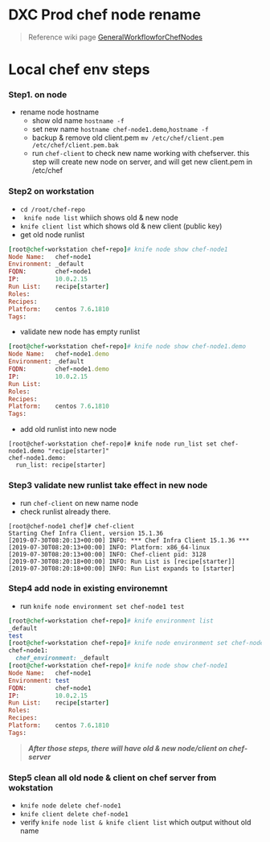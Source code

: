 # DXC Prod chef node rename
> Reference wiki page [GeneralWorkflowforChefNodes](https://confluence.csc.com/display/DEVOPS/TSA+Exit+-+General+Workflow+for+Chef+Nodes)


# Local chef env  steps
### Step1. on node
- rename node hostname
    - show old name `hostname -f`
    - set new name `hostname chef-node1.demo`,`hostname -f`
    - backup & remove old client.pem `mv /etc/chef/client.pem /etc/chef/client.pem.bak`
    - run `chef-client` to check new name working with chefserver. this step will create new node on server, and will get new client.pem in /etc/chef

### Step2 on workstation
-   `cd /root/chef-repo`
-  ` knife node list` whiich shows old & new node
-  `knife client list` which shows old & new client (public key)
-  get old node runlist
```ruby
[root@chef-workstation chef-repo]# knife node show chef-node1 
Node Name:   chef-node1                                       
Environment: _default                                         
FQDN:        chef-node1                                       
IP:          10.0.2.15                                        
Run List:    recipe[starter]                                  
Roles:                                                        
Recipes:                                                      
Platform:    centos 7.6.1810                                  
Tags:                                                         
```

- validate new node has empty runlist

```ruby
[root@chef-workstation chef-repo]# knife node show chef-node1.demo
Node Name:   chef-node1.demo
Environment: _default
FQDN:        chef-node1.demo
IP:          10.0.2.15
Run List:
Roles:
Recipes:
Platform:    centos 7.6.1810
Tags:
```

- add old runlist into new node
```
[root@chef-workstation chef-repo]# knife node run_list set chef-node1.demo "recipe[starter]"
chef-node1.demo:
  run_list: recipe[starter]
```

### Step3 validate new runlist take effect in new node
- run `chef-client` on new name node
- check runlist already there.
```shell
[root@chef-node1 chef]# chef-client
Starting Chef Infra Client, version 15.1.36
[2019-07-30T08:20:13+00:00] INFO: *** Chef Infra Client 15.1.36 ***
[2019-07-30T08:20:13+00:00] INFO: Platform: x86_64-linux
[2019-07-30T08:20:13+00:00] INFO: Chef-client pid: 3128
[2019-07-30T08:20:18+00:00] INFO: Run List is [recipe[starter]]
[2019-07-30T08:20:18+00:00] INFO: Run List expands to [starter]
```
### Step4 add node in existing environemnt
- run  `knife node environment set chef-node1 test`
```ruby
[root@chef-workstation chef-repo]# knife environment list
_default
test
[root@chef-workstation chef-repo]# knife node environment set chef-node1 test
chef-node1:
  chef_environment: _default
[root@chef-workstation chef-repo]# knife node show chef-node1
Node Name:   chef-node1
Environment: test
FQDN:        chef-node1
IP:          10.0.2.15
Run List:    recipe[starter]
Roles:
Recipes:
Platform:    centos 7.6.1810
Tags:
```


> ***After those steps, there will have old & new node/client on chef-server***

### Step5 clean all old node & client on chef server from wokstation
-   `knife node delete chef-node1`
-   `knife client delete chef-node1`
-   verify `knife node list & knife client list` which output without old name